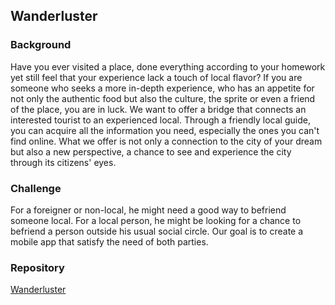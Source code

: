 Wanderluster
------------

### Background

Have you ever visited a place, done everything according to your homework yet still feel that your experience lack a touch of local flavor? If you are someone who seeks a more in-depth experience, who has an appetite for not only the authentic food but also the culture, the sprite or even a friend of the place, you are in luck. We want to offer a bridge that connects an interested tourist to an experienced local. Through a friendly local guide, you can acquire all the information you need, especially the ones you can't find online. What we offer is not only a connection to the city of your dream but also a new perspective, a chance to see and experience the city through its citizens' eyes. 

### Challenge

For a foreigner or non-local, he might need a good way to befriend someone local. For a local person, he might be looking for a chance to befriend a person outside his usual social circle. Our goal is to create a mobile app that satisfy the need of both parties.

### Repository
[Wanderluster](https://github.com/liudan30/Wanderluster)
